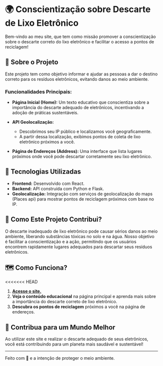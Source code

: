 # 🌍 Conscientização sobre Descarte de Lixo Eletrônico

Bem-vindo ao meu site, que tem como missão promover a conscientização sobre o descarte correto do lixo eletrônico e facilitar o acesso a pontos de reciclagem!

## 📝 Sobre o Projeto

Este projeto tem como objetivo informar e ajudar as pessoas a dar o destino correto para os resíduos eletrônicos, evitando danos ao meio ambiente.

### Funcionalidades Principais:

- **Página Inicial (Home):** Um texto educativo que conscientiza sobre a importância do descarte adequado de eletrônicos, incentivando a adoção de práticas sustentáveis.
  
- **API Geolocalização:** 
  - Descobrimos seu IP público e localizamos você geograficamente.
  - A partir dessa localização, exibimos pontos de coleta de lixo eletrônico próximos a você.

- **Página de Endereços (Address):** Uma interface que lista lugares próximos onde você pode descartar corretamente seu lixo eletrônico.

## 🚀 Tecnologias Utilizadas

- **Frontend:** Desenvolvido com React.
- **Backend:** API construída com Python e Flask.
- **Geolocalização:** Integração com serviços de geolocalização do maps (Places api) para mostrar pontos de reciclagem próximos com base no IP.

## 🌱 Como Este Projeto Contribui?

O descarte inadequado de lixo eletrônico pode causar sérios danos ao meio ambiente, liberando substâncias tóxicas no solo e na água. Nosso objetivo é facilitar a conscientização e a ação, permitindo que os usuários encontrem rapidamente lugares adequados para descartar seus resíduos eletrônicos.

## 🗺️ Como Funciona?

<<<<<<< HEAD
1. [**Acesse o site.**](http://eletronic-recycling.netlify.app)
2. **Veja o conteúdo educacional** na página principal e aprenda mais sobre a importância do descarte correto de lixo eletrônico.
3. **Descubra os pontos de reciclagem** próximos a você na página de endereços.

## 🌟 Contribua para um Mundo Melhor

Ao utilizar este site e realizar o descarte adequado de seus eletrônicos, você está contribuindo para um planeta mais saudável e sustentável!

---
Feito com 💚 e a intenção de proteger o meio ambiente.
